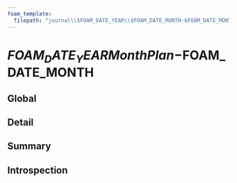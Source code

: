 ```yaml
---
foam_template:
  filepath: "journal\\$FOAM_DATE_YEAR\\$FOAM_DATE_MONTH-$FOAM_DATE_MONTH_NAME_SHORT\\MonthPlan-$FOAM_DATE_YEAR$FOAM_DATE_MONTH.md"
---
```

# $FOAM_DATE_YEAR MonthPlan-$FOAM_DATE_MONTH

## Global

## Detail

## Summary

## Introspection
